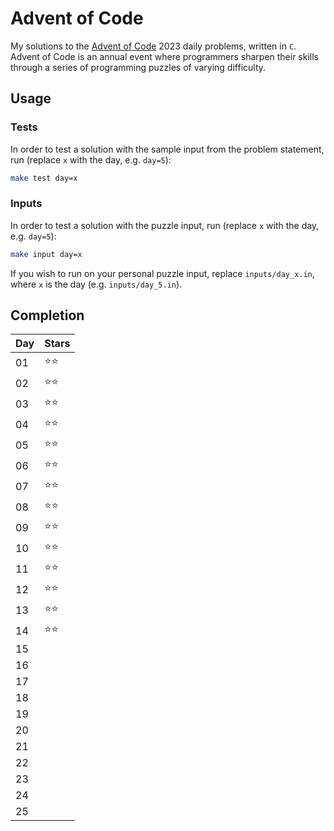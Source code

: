 # Advent of Code

My solutions to the [Advent of Code](https://adventofcode.com/) 2023 daily problems, written in `C`. Advent of Code is an annual event where programmers sharpen their skills through a series of programming puzzles of varying difficulty.

## Usage

### Tests

In order to test a solution with the sample input from the problem statement, run (replace `x` with the day, e.g. `day=5`):

```bash
make test day=x
```

### Inputs

In order to test a solution with the puzzle input, run (replace `x` with the day, e.g. `day=5`):

```bash
make input day=x
```

If you wish to run on your personal puzzle input, replace `inputs/day_x.in`, where `x` is the day (e.g. `inputs/day_5.in`).

## Completion

| Day | Stars |
|-----|-------|
| 01  | ⭐⭐ |
| 02  | ⭐⭐ |
| 03  | ⭐⭐ |
| 04  | ⭐⭐ |
| 05  | ⭐⭐ |
| 06  | ⭐⭐ |
| 07  | ⭐⭐ |
| 08  | ⭐⭐ |
| 09  | ⭐⭐ |
| 10  | ⭐⭐ |
| 11  | ⭐⭐ |
| 12  | ⭐⭐ |
| 13  | ⭐⭐ |
| 14  | ⭐⭐ |
| 15  |       |
| 16  |       |
| 17  |       |
| 18  |       |
| 19  |       |
| 20  |       |
| 21  |       |
| 22  |       |
| 23  |       |
| 24  |       |
| 25  |       |
